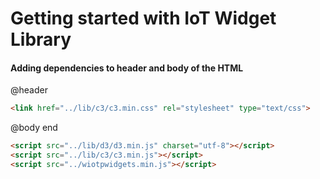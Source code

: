# Getting started with IoT Widget Library

#### Adding dependencies to header and body of the HTML
@header
```html
<link href="../lib/c3/c3.min.css" rel="stylesheet" type="text/css">

```
@body end
```html
<script src="../lib/d3/d3.min.js" charset="utf-8"></script>
<script src="../lib/c3/c3.min.js"></script>
<script src="../wiotpwidgets.min.js"></script>

```
